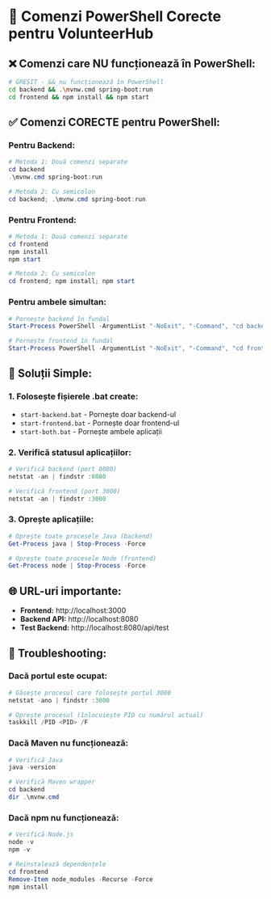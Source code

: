 # 🚀 Comenzi PowerShell Corecte pentru VolunteerHub

## ❌ **Comenzi care NU funcționează în PowerShell:**
```bash
# GREȘIT - && nu funcționează în PowerShell
cd backend && .\mvnw.cmd spring-boot:run
cd frontend && npm install && npm start
```

## ✅ **Comenzi CORECTE pentru PowerShell:**

### **Pentru Backend:**
```powershell
# Metoda 1: Două comenzi separate
cd backend
.\mvnw.cmd spring-boot:run

# Metoda 2: Cu semicolon
cd backend; .\mvnw.cmd spring-boot:run
```

### **Pentru Frontend:**
```powershell
# Metoda 1: Două comenzi separate
cd frontend
npm install
npm start

# Metoda 2: Cu semicolon
cd frontend; npm install; npm start
```

### **Pentru ambele simultan:**
```powershell
# Pornește backend în fundal
Start-Process PowerShell -ArgumentList "-NoExit", "-Command", "cd backend; .\mvnw.cmd spring-boot:run"

# Pornește frontend în fundal  
Start-Process PowerShell -ArgumentList "-NoExit", "-Command", "cd frontend; npm start"
```

## 🎯 **Soluții Simple:**

### **1. Folosește fișierele .bat create:**
- `start-backend.bat` - Pornește doar backend-ul
- `start-frontend.bat` - Pornește doar frontend-ul  
- `start-both.bat` - Pornește ambele aplicații

### **2. Verifică statusul aplicațiilor:**
```powershell
# Verifică backend (port 8080)
netstat -an | findstr :8080

# Verifică frontend (port 3000)  
netstat -an | findstr :3000
```

### **3. Oprește aplicațiile:**
```powershell
# Oprește toate procesele Java (backend)
Get-Process java | Stop-Process -Force

# Oprește toate procesele Node (frontend)
Get-Process node | Stop-Process -Force
```

## 🌐 **URL-uri importante:**
- **Frontend:** http://localhost:3000
- **Backend API:** http://localhost:8080
- **Test Backend:** http://localhost:8080/api/test

## 🔧 **Troubleshooting:**

### **Dacă portul este ocupat:**
```powershell
# Găsește procesul care folosește portul 3000
netstat -ano | findstr :3000

# Oprește procesul (înlocuiește PID cu numărul actual)
taskkill /PID <PID> /F
```

### **Dacă Maven nu funcționează:**
```powershell
# Verifică Java
java -version

# Verifică Maven wrapper
cd backend
dir .\mvnw.cmd
```

### **Dacă npm nu funcționează:**
```powershell
# Verifică Node.js
node -v
npm -v

# Reinstalează dependențele
cd frontend
Remove-Item node_modules -Recurse -Force
npm install
``` 